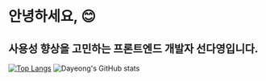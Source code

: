 # 안녕하세요, 😊

## 사용성 향상을 고민하는 프론트엔드 개발자 선다영입니다.

[![Top Langs](https://github-readme-stats.vercel.app/api/top-langs/?username=seondy&langs_count=8)](https://github.com/seondy/github-readme-stats)
![Dayeong's GitHub stats](https://github-readme-stats.vercel.app/api?username=seondy&show_icons=true&theme=radical)

<!--
**seondy/seondy** is a ✨ _special_ ✨ repository because its `README.md` (this file) appears on your GitHub profile.

Here are some ideas to get you started:

- 🔭 I’m currently working on ...
- 🌱 I’m currently learning ...
- 👯 I’m looking to collaborate on ...
- 🤔 I’m looking for help with ...
- 💬 Ask me about ...
- 📫 How to reach me: ...
- 😄 Pronouns: ...
- ⚡ Fun fact: ...
-->
